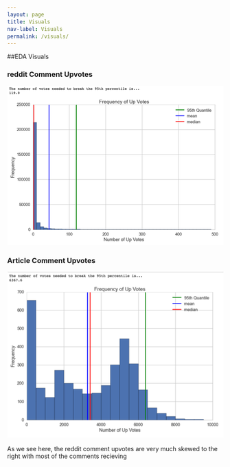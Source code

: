 ```yaml
---
layout: page
title: Visuals
nav-label: Visuals
permalink: /visuals/
---
```


##EDA Visuals

<div>
  <h3>reddit Comment Upvotes</h3>
  <img img width="564" alt="commenthist" src="images/commenthist.png">
</div>

<div>
  <h3>Article Comment Upvotes</h3>
  <img img width="564" alt="commenthist" src="images/articlehist.png">
</div>


As we see here, the reddit comment upvotes are very much skewed to the right with most of the comments recieving 

